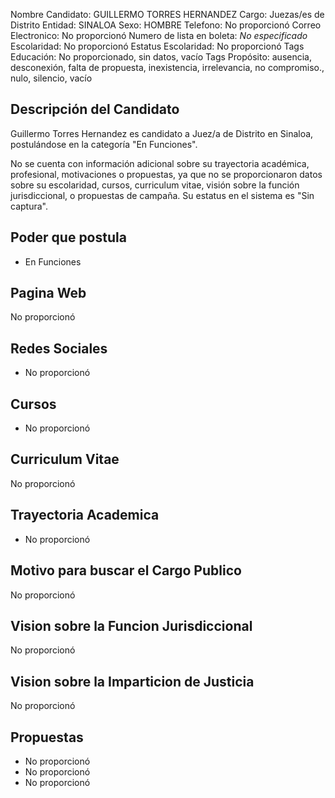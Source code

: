 Nombre Candidato: GUILLERMO TORRES HERNANDEZ
Cargo: Juezas/es de Distrito
Entidad: SINALOA
Sexo: HOMBRE
Telefono: No proporcionó
Correo Electronico: No proporcionó
Numero de lista en boleta: *No especificado*
Escolaridad: No proporcionó
Estatus Escolaridad: No proporcionó
Tags Educación: No proporcionado, sin datos, vacío
Tags Propósito: ausencia, desconexión, falta de propuesta, inexistencia, irrelevancia, no compromiso., nulo, silencio, vacío


## Descripción del Candidato 

Guillermo Torres Hernandez es candidato a Juez/a de Distrito en Sinaloa, postulándose en la categoría "En Funciones".  

No se cuenta con información adicional sobre su trayectoria académica, profesional, motivaciones o propuestas, ya que no se proporcionaron datos sobre su escolaridad, cursos, curriculum vitae, visión sobre la función jurisdiccional, o propuestas de campaña. Su estatus en el sistema es "Sin captura".


## Poder que postula

- En Funciones


## Pagina Web

No proporcionó


## Redes Sociales

- No proporcionó


## Cursos

- No proporcionó


## Curriculum Vitae

No proporcionó


## Trayectoria Academica

- No proporcionó


## Motivo para buscar el Cargo Publico

No proporcionó


## Vision sobre la Funcion Jurisdiccional

No proporcionó


## Vision sobre la Imparticion de Justicia

No proporcionó


## Propuestas

- No proporcionó
- No proporcionó
- No proporcionó

